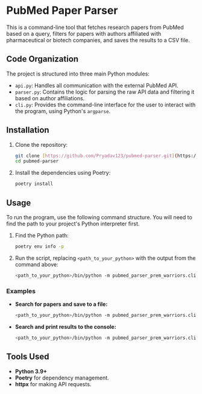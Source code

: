 # PubMed Paper Parser

This is a command-line tool that fetches research papers from PubMed based on a query, filters for papers with authors affiliated with pharmaceutical or biotech companies, and saves the results to a CSV file.

## Code Organization

The project is structured into three main Python modules:
* `api.py`: Handles all communication with the external PubMed API.
* `parser.py`: Contains the logic for parsing the raw API data and filtering it based on author affiliations.
* `cli.py`: Provides the command-line interface for the user to interact with the program, using Python's `argparse`.

## Installation

1.  Clone the repository:
    ```bash
    git clone [https://github.com/Pryadav123/pubmed-parser.git](https://github.com/Pryadav123/pubmed-parser.git)
    cd pubmed-parser
    ```
2.  Install the dependencies using Poetry:
    ```bash
    poetry install
    ```

## Usage

To run the program, use the following command structure. You will need to find the path to your project's Python interpreter first.

1.  Find the Python path:
    ```bash
    poetry env info -p
    ```
2.  Run the script, replacing `<path_to_your_python>` with the output from the command above:
    ```bash
    <path_to_your_python>/bin/python -m pubmed_parser_prem_warriors.cli "your search query" --file results.csv
    ```

### Examples

* **Search for papers and save to a file:**
    ```bash
    <path_to_your_python>/bin/python -m pubmed_parser_prem_warriors.cli "cancer therapy Pfizer" --file output.csv
    ```
* **Search and print results to the console:**
    ```bash
    <path_to_your_python>/bin/python -m pubmed_parser_prem_warriors.cli "clinical trial phase 3"
    ```

## Tools Used
* **Python 3.9+**
* **Poetry** for dependency management.
* **httpx** for making API requests.
